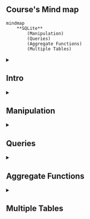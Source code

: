 ## Course's Mind map

```mermaid
mindmap
	**SQLite**
		(Manipulation)
		(Queries)
		(Aggregate Functions)
		(Multiple Tables)
```

<details>
	<summary><h2>Intro</h2></summary>
	
### What is SQLite

#### SQLite é um moto de banco de dados. Ele permite usuários interagir com um banco de dados relacional. Em SQLite, o banco de dados é armazenado em um único arquivo. Esse fato permite uma grande acessibilidade: copiar um banco de dados não é mais complicado do que copiar um arquivo qualquer.

<br>

### Drawbacks To SQLite

#### A sua característica de ser portável o faz uma escolha ruim para quando muito usuários estão atualizando a tabela ao mesmo tempo (para manter integridade, somente um usuário por vez pode alterar a tabela). Ele também não oferece tantas funcionalidades quantos outros motores de banco de dados. Por último, SQLite não valida tipo de dados: onde muito bancos de dados rejeitariam dados que não estão de acordo com o esquema da tabela, SQLite permite a usuários armazenar dados de qualquer tipo em qualquer coluna.

<br>

### Uses for SQLite

#### Mesmo considerando os pontos negativos. os benefícios de ser capaz de acesar e manipular um banco de dados sem envolver uma aplicação servidor são enormes. SQLite é usado mundialmente onde faz sentido armazenar o banco de dados no mesmo dispositivo da aplicação.

<br>

### Introduction to SQL

#### SQL, Structured Query Language, é uma linguagem de programação projetada para gerenciar dados armazenados em um banco de dados relacional. Os comando cobertos nesse curso utiliza SQLite Relational Database Management System.

<br>

### Relational Database

#### Um banco de dados relacional é um banco de dados que organiza informação em uma ou mais tabelas. Uma tabela é uma coleção de dados organizados em linhas e colunas. Tabelas são também conhecidas como relações. Uma coluna é um conjunto de características de um tipo particular. Uma linha é um registro único em uma tabela.

</details>

<details>
	<summary><h2>Manipulation</h2></summary>

```mermaid
mindmap
**Manipulation**
	(CREATE)
	(INSERT INTO)
	(SELECT)
	(ALTER)
	(UPDATE)
	(DELETE)
	(Constraints)
```

### Statements

#### O código abaixo é uma declaração. Uma declaração é um texto que banco de dados reconhece como um comando válido. Declarações sempre terminam con ponto e vírgula.

```sql
CREATE TABLE table_name
(
   column_1 data_type, 
   column_2 data_type, 
   column_3 data_type
);
```

##### 1. <code>CREATE TABLE</code> é um comando. Comandos performam tarefas específicas em SQL. Por convenção, comando são escrito em caxa-alta.
##### 2. <code>table_name</code> se refere ao nome da tabela o qual o comando se aplica.
##### 3. <code>column_1 data_type, column_2 data_type, column_3 data_type</code> são parâmetros. Parâmetros são uma lista de colunas, tipos de dados ou valores que são passados para um comando como sendo um argumento.

<br>


### CREATE

#### Declarações <code>CREATE</code> nos permite crair uma nova tabela em um banco de dados. VOcê pode usar <code>CREATE</code> a qualquer momento para criar uma nova tabela do princípio.

```sql
CREATE TABLE celebs
(
   id INTEGER, 
   name TEXT, 
   age INTEGER
);
```

##### 1. <code>CREATE TABLE</code> é um comando que conta ao SQL que você quer criar uma nova tabela
##### 2. <code>celebs</code> é o nome da tabela;
##### 3. <code>(id INTEGER, name TEXT, age INTEGER)</code> é uma lista de parâmetros definindo cada coluna ou atributo na table e seu tipo de dado.
- <code>id</code> é a primeira coluna da tabela e armazena valores do tipo <code>INTEGER</code>.
- <code>name</code> é a segundo coluna e armazena valores do tipo <code>TEXT</code>.
- <code>age</code> é a terceira coluna e armazena valores to tipo <code>INTEGER</code>.

<br>


### INSERT

#### A declaração <code>INSERT</code> insere uma nova linha na coluna. Nós podemos usar esse comando sempre que for necessário adicionar novas colunas.

```sql
INSERT INTO celebs (id, name, age) 
VALUES (1, 'Justin Bieber', 29);
```

##### 1. <code>INSERT INTO</code> é o comando que adiciona os dados a uma especificada coluna.
##### 2. <code>VALUES</code> é comando que indica os valores que estão sendo inseridos para cada coluna na ordem criada.

<br>


### SELECT

#### A declaração <code>SELECT</code> é utilizadas para recupear dados de uma banco de dados.

```sql
SELECT name FROM celebs;
```

##### 1. <code>SELECT</code> é o comando que indica que essa declaração é uma consulta.
##### 2. <code>FROM celebs</code> especifica o nome da tabela da qual os dados foram consultados.

<br>


```sql
SELECT * FROM celebs;
```

##### <code>*</code> é um caractere coringa especial que estivemos usando até então. Ele nos permite selecionar toda coluna em uma tabela sem ter que nomear cada uma individualmente.

<br>


### ALTER

#### A declaração <code>ALTER TABLE</code> juntamente com <code>ADD COLUMN</code>, <code>RENAME TO</code> e <code>DROP</code> permitem alterar a estrutura de uma tabela.

```sql
ALTER TABLE celebs 
ADD COLUMN twitter_handle TEXT;
```

##### 1. <code>ALTER TABLE</code> é o comando que permite você fazer mudanças específicas.
##### 2. <code>ADD COLUMN</code> é o comando que permite você adicionar coluna.
##### 3. <code>RENAME TO</code> é o comando que permite alterar o nome de uma tabela ou coluna;
##### 5. <code>DROP</code> é o comando que permite excluir uma coluna de um tabala;

```sql
ALTER TABLE celebs
RENAME TO celebrities;
```
_Alterando nome da tabela_

```sql
ALTER TABLE celebs
RENAME expenses TO cost; 
```
_Alterando nome da coluna_

```sql
ALTER TABLE celebrities
DROP COLUMN cost;
```
_Exluindo a coluna cost_

<br>


### UPDATE

#### A declaração <code>UPDATE SET</code> permite editar uma linha de uma coluna da tabela com um novo valor que for passado para a declaração.

```sql
UPDATE celebs SET twitter_handle = '@taylorswift13' WHERE id = 4; 
```

##### 1. <code>UPDATE</code> é o comando que edita uma linha da tabela.
##### 2. <code>SET</code> é o comando que especifica a coluna e depois o parâmetro (entre aspas ou não a depender do tipo de dado) que ficará no lugar do anterior.
##### 3. <code>WHERE</code> é comando que especifica qual linha da coluna selecionada será alterada se o parâmetro for verdadeiro. Apesar de não ser necesário para o restante do comando funcionar, se não for acrescentado, todas as linhas da coluna possuirão o mesmo valor passado como parâmetro. Por isso mesmo, é necessária a utilização de um valor que seja único para cada linha da tabela.

<br>


### DELETE

#### A declaração <code>DELETE FROM</code> apaga uma ou mais linhas de uma tabela.

```sql
DELETE FROM celebs 
WHERE twitter_handle IS NULL;
```

##### 1. <code>DELETE FROM</code> é o comando que permite deletar uma mais linhas de uma tabela.
##### 2. <code>WHERE</code> especifica uma ou mais linhas que serão deletadas confome o parâmetro for verdadeiro.
##### 3. <code>IS NULL</code> é o parâmetro que será analizado com verdadeiro ou não.

<br>


### Constraints

#### As restrições são utilizadas para informar ao sistema de banco de dados que certas colunas possuem características adicionais e que essas características devem ser seguidas.

```sql
CREATE TABLE celebs
(
   id INTEGER PRIMARY KEY, 
   name TEXT UNIQUE,
   date_of_birth TEXT NOT NULL,
   date_of_death TEXT DEFAULT 'Not Applicable'
);
```

##### 1. <code>PRIMARY KEY</code> é a restrição que define uma coluna da tabela como sendo o identificador universal da própria tabela e que não pode ser repetido. Somente é permitida uma restrição dessa por tabela.

##### 2. <code>UNIUE</code> é a restrição que diz que determinada coluna tem um valor único que não pode ser repetido. Tem semelhança com <code>PRIMARY KEY</code> mas não a mesma função.

##### 3. <code>NOT NULL</code> é a restrição que impede a inserção de nova linha em branco na coluna em questão que sejam em branco.

##### 4. <code>DEFAULT</code> é a restrição que declara outro valor padrão caso, na hora de inserção de uma nova linha, esse valor esteja em branco

<br>

</details>


<details>
	<summary><h2>Queries</h2></summary>

```mermaid
mindmap
	**Queries**
		(SELECT)
		(AS)
		(DISTINCT)
		(WHERE)
		(LIKE)
		(IS NULL)
		(BETWEEN)
		(AND)
		(OR)
		(ORDER BY)
		(LIMIT)
		(CASE)
```

### Introduction

#### Um dos principais propósitos de uma linguagem SQL é recuperar informação armazenada no banco de dados. Isso é comumente conhecido como consulta. Consultas permitem-nos comunicar com um banco de dados perguntando e ele devolvendo um conjunto de resultados com dados relevantes.

```sql
SELECT * FROM movies;
```

<br>

 
### SELECT

#### Anteriormente, nós aprendemos que o comando <code>SELECT</code> é usado toda vez que você quer consultar dados de um banco de dados. O <code>*</code> significa que todas as colunas da tabela <code>movies</code> serão recuperadas.

#### Suponha que nós estamos somente interessados em duas das colunas. Nós podemos selecionar colunas individualmente pelo seus nomes.

```sql
SELECT column1, column2 FROM table_name;
```

<br>


### AS

#### <code>AS</code> é a declaração que permite modificar o noma da coluna somente na hora da exibição, mas não modificar de fato na tabela. Está mais para um recurso visual. 

```sql
SELECT name AS 'Titles'
FROM movies;
```

##### 1. No caso acima, ao invés de exibir name será exibido Titles.

<br>


### Distinct

#### A declaração <code>DISTINCT</code> é utilizado para exibir linhas de uma coluna que possuem valores não repetidos.

```sql
SELECT DISTINCT year FROM movies;
```

##### 1. No caso acima, todas as linhas onde a coluna year possui valores distintos.

<br>


### WHERE

#### <code>WHERE</code> é a declaração que especifica qual linha (ou linhas) da coluna selecionada será alterada se o parâmetro seguinte for verdadeiro.

```sql
SELECT * FROM movies WHERE year > 1999;
```

##### 1. Podem ser utilizados os seguintes operadores relacionais em conjunto com <code>WHERE</code>:

- <code>=</code>: igual a
- <code>!=</code>: diferente de
- <code>></code>: maior que
- <code><</code>: menor que
- <code>>=</code>: maior ou igual a
- <code><=</code>: menor ou igual a

<br>


### LIKE

##### O comando <code>LIKE</code> é utilizado em conjunção com <code>SELECT FROM</code> e <code>WHERE</code> para filtrar os dados de uma coluna semelhante ao parâmetro.

```sql
SELECT * FROM movies WHERE name LIKE 'A%';

SELECT * FROM movies WHERE name LIKE '%A';

SELECT * FROM movies WHERE name LIKE '%man%';

SELECT * FROM movies WHERE name LIKE 'B%A';
```

##### 1. Utilizando o caractere coringa <code>%</code> no _início_ do parâmetro, o comando vai procurar qualquer linha que começe com a letra 'A' ou 'a', tanto na forma caixa-alta ou caixa-baixa. É possível buscar por linhas com terminem com mais de um caractere.

##### 2. Utilizando o caractere coringa <code>%</code> no _final_ do parâmetro, o comando vai procurar qualquer linha que termine com a letra 'A' ou 'a', tanto na forma caixa-alta ou caixa-baixa. É possível buscar por linhas com terminem com mais de um caractere.

##### 3. Utilizando o caractere coringa <code>%</code> no _início e fim_ do parâmetro, o comando vai procurar qualquer linha que contenha o texto 'man', tanto na forma caixa-alta ou caixa-baixa.

##### 4. Utilizando o caractere coringa <code>%</code> no _meio_ do parâmetro, o comando vai procurar qualquer linha que começe com 'B' e termine com 'A', tanto na forma caixa-alta ou caixa-baixa.

<br>


### NULL (IS NULL, IS NOT NULL)

#### Esse comando serve para identificar se determinada linha de uma coluna possui ou não o valor em branco ou nulo que não passado no momento de insersação dos dados.

```sql
SELECT name FROM movies WHERE imdb_rating IS NOT NULL;

SELECT name FROM movies WHERE genre IS NULL;
```
##### 1. Com o promeiro comando do código acima vão ser exibidas a linhas da coluna imd_rating que não sejam nulo.
##### 2. Com o segundo comando do código acima vão ser exibidas a linhas da coluna genre que sejam nulo.


<br>


### BETWEEN

##### Essa declaração serve para consultar valores que estejam no alcance delimitado pela consulta, utilizando sempre o comando <code>WHERE</code> para auxiliar quais dados buscar. Quando do uso, o comportamento desse comando é diferente de letras para números.

```sql
SELECT * FROM movies WHERE year BETWEEN 1990 AND 1999;
```

##### Irá pesquisar os anos de 1990 até 1999 inclusive

<br>

```sql
SELECT * FROM movies WHERE name BETWEEN 'A' AND 'J';
```

##### Irá pesquisar os nome dos filmes que comecem entre A e J não inclusivo, ou seja, até a letra I

<br>

```sql
SELECT * FROM movies WHERE year < 1985;
```

##### Também é possível utilizar operadores relacionais no lugar do comando <code>BETWEEN</code>. O código acima irá retornar todos os filmes com o ano de lançamento menor que 1985

<br>

### AND e OR

<p>Assim como na programação, é possível fazer comparações lógicas entre condições na linguagem SQL. Quando utilizando <code>AND</code> somente é feita a consulta quando as duas condições são verdadeiras. Quando <code>OR</code> basta que apena uma das condições seja verdadeira para a consulta ser realizada.</p>

```sql
SELECT * FROM movies WHERE year BETWEEN 1990 AND 1999 AND genre = 'romance';
```

_Comparação feita entre <code>BETWEEN 1990 AND 1999</code> e <code>genre = 'romance'</code>_

<br>

```sql
SELECT * FROM movies WHERE year < 1985 OR genre = 'horror';
```

_Comparação feita entre <code>year < 1985</code> ou <code>genre = 'horror'</code>_

<br>


### ORDERY BY

#### Esse comando é utilizado para ordenar as linhas da tabela através do uso de uma coluna como referência. Utilize os comandos <code>ASC</code> para ordenação ascendente e <code>DESC</code> para ordenação descendente. Por padrão a ordenação é feita do menor para o maior, seja número ou texto.

```sql
SELECT * FROM movies ORDER BY name;
```

##### Nesse caso, as linhas serão ordenada em ordem alfabética

<br>

```sql
SELECT * FROM movies WHERE imdb_rating > 8 ORDER BY year DESC;
```

##### Note que o <code>ORDER BY</code> vem depois de <code>WHERE</code> (se estiver presente)

<br>

```sql
SELECT * FROM movies WHERE year BETWEEN 1990 AND 1999 AND genre = 'romance' ORDER BY year;
```

#### É possível aplicar ordem depois de condições

<br>


### LIMIT

##### Possui a função de limitar a quantidade de linhas que serão buscadas na consulta.

```sql
SELECT * FROM movies WHERE imdb_rating > 8 LIMIT 10;
```

##### É possível utilizar com ou sem outros comandos de consulta.

<br>


### CASE

##### Essa declaração permite criar uma avaliação de múltiplas condições de maneira mais organizada. E permite, também, nova ação caso seja verdadeira tal condição. Entre o comando <code>WHEN</code> e <code>THEN</code> é possível diferentes tipos de condições. Em teoria, não há limite para quais combinações, porém, cuidado, pois elas podem ficar redundantes.

```sql
SELECT name,

CASE

  WHEN imdb_rating > 8 THEN 'Above average'

  WHEN imdb_rating > 9 THEN 'Crazy shit'

  WHEN imdb_rating > 6 THEN 'Good at best'

  ELSE 'Dumpster fire'

END AS 'Notinhas'

FROM movies;
```

##### 1. <code>CASE</code> é utilizado para criar múltiplas condições. 
##### 2. <code>WHEN</code> é a condição utilizada para avaliar se um conjunto de comparações lógicas são verdadeiras.
##### 3. <code>THEN</code> caso seja a comparação verdadeira, retorne alguma informação na coluna adicional.
##### 4. <code>ELSE</code> caso nenhuma comparação lógica seja verdadeira, retorne a consulta com a alguma informação na coluna adicional.
##### 5. <code>END</code> declaração utilizada para dar fim às múltiplas condições iniciada pelo <code>CASE</code> e dar nome à coluna adicional que irá retornar as informações.

<br>


</details>


<details>
	<summary><h2>Aggregate Functions</h2></summary>

 ```mermaid
mindmap
	**Aggregate functions**
		(Count)
		(Sum)
		(Max / Min)
		(Average)
		(Round)
		(Groub by)
		(Having)
```

 #### Funções agregadores são utilizadas no SQL para dar dinamismo à linguagem e fornecer mais do que apenas definção, manipulação e extração de dados, através de operações matemáticas;

</details>



<details>
	<summary><h2>Multiple Tables</h2></summary>

</details>

